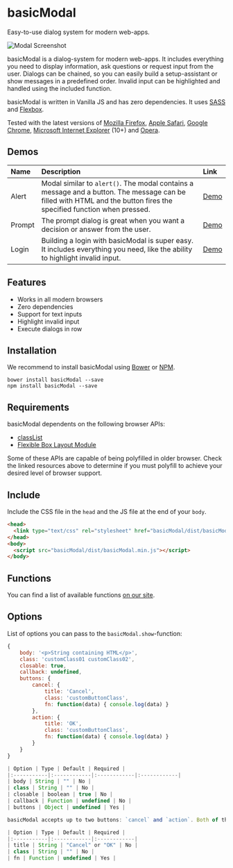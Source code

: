 # basicModal

Easy-to-use dialog system for modern web-apps.

![Modal Screenshot](http://l.electerious.com/uploads/big/7159e3679c7f52dd5be899cc476c2e72.png)

basicModal is a dialog-system for modern web-apps. It includes everything you need to display information, ask questions or request input from the user. Dialogs can be chained, so you can easily build a setup-assistant or show messages in a predefined order. Invalid input can be highlighted and handled using the included function.

basicModal is written in Vanilla JS and has zero dependencies. It uses [SASS](http://sass-lang.com) and [Flexbox](http://dev.w3.org/csswg/css-flexbox/).

Tested with the latest versions of [Mozilla Firefox](https://www.mozilla.org/en-US/firefox/new/), [Apple Safari](https://www.apple.com/safari/), [Google Chrome](https://www.google.com/chrome/browser/), [Microsoft Internet Explorer](http://windows.microsoft.com/en-us/internet-explorer/download-ie) (10+) and [Opera](http://www.opera.com/).

## Demos

| Name | Description | Link |
|:-----------|:------------|:------------|
| Alert | Modal similar to `alert()`. The modal contains a message and a button. The message can be filled with HTML and the button fires the specified function when pressed. | [Demo](http://basicmodal.electerious.com/#alert) |
| Prompt | The prompt dialog is great when you want a decision or answer from the user. | [Demo](http://basicmodal.electerious.com/#prompt) |
| Login | Building a login with basicModal is super easy. It includes everything you need, like the ability to highlight invalid input. | [Demo](http://basicmodal.electerious.com/#login) |

## Features

- Works in all modern browsers
- Zero dependencies
- Support for text inputs
- Highlight invalid input
- Execute dialogs in row

## Installation

We recommend to install basicModal using [Bower](http://bower.io/) or [NPM](https://npmjs.com).

	bower install basicModal --save
	npm install basicModal --save
	
## Requirements

basicModal dependents on the following browser APIs:

- [classList](http://caniuse.com/#feat=classlist)
- [Flexible Box Layout Module](http://caniuse.com/#feat=flexbox)

Some of these APIs are capable of being polyfilled in older browser. Check the linked resources above to determine if you must polyfill to achieve your desired level of browser support.
	
## Include

Include the CSS file in the `head` and the JS file at the end of your `body`.

```html
<head>
  <link type="text/css" rel="stylesheet" href="basicModal/dist/basicModal.min.css">
</head>
<body>
  <script src="basicModal/dist/basicModal.min.js"></script>
</body>
```

## Functions

You can find a list of available functions [on our site](http://basicmodal.electerious.com/#functions).

## Options

List of options you can pass to the `basicModal.show`-function:

```js
{
	body: '<p>String containing HTML</p>',
	class: 'customClass01 customClass02',
	closable: true,
	callback: undefined,
	buttons: {
		cancel: {
			title: 'Cancel',
			class: 'customButtonClass',
			fn: function(data) { console.log(data) }
		},
		action: {
			title: 'OK',
			class: 'customButtonClass',
			fn: function(data) { console.log(data) }
		}
	}
}

| Option | Type | Default | Required |
|:-----------|:------------|:------------|:------------|
| body | String | "" | No |
| class | String | "" | No |
| closable | boolean | true | No |
| callback | Function | undefined | No |
| buttons | Object | undefined | Yes |

basicModal accepts up to two buttons: `cancel` and `action`. Both of them can have the following options:

| Option | Type | Default | Required |
|:-----------|:------------|:------------|
| title | String | "Cancel" or "OK" | No |
| class | String | "" | No |
| fn | Function | undefined | Yes |